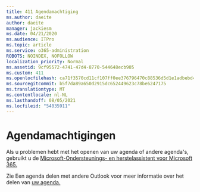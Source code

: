 ```yaml
---
title: 411 Agendamachtiging
ms.author: daeite
author: daeite
manager: jackiesm
ms.date: 04/21/2020
ms.audience: ITPro
ms.topic: article
ms.service: o365-administration
ROBOTS: NOINDEX, NOFOLLOW
localization_priority: Normal
ms.assetid: 9cf95572-4741-47d4-8770-544648ecb905
ms.custom: 411
ms.openlocfilehash: ca71f3570cd11cf107ff0ee376796470c88536d5d1e1adbebd4d816ea470d5f3
ms.sourcegitcommit: b5f7da89a650d2915dc652449623c78be6247175
ms.translationtype: MT
ms.contentlocale: nl-NL
ms.lasthandoff: 08/05/2021
ms.locfileid: "54035911"
---
```

# <a name="calendar-permissions"></a>Agendamachtigingen

Als u problemen hebt met het openen van uw agenda of andere agenda's, gebruikt u de [Microsoft-Ondersteunings- en herstelassistent voor Microsoft 365.](https://diagnostics.office.com/)
  
Zie Een agenda delen met andere Outlook voor meer informatie over het delen van [uw agenda.](https://support.office.com/article/353ed2c1-3ec5-449d-8c73-6931a0adab88.aspx)
  


